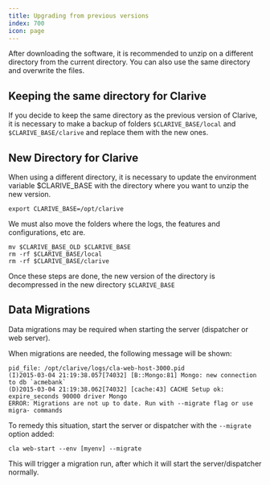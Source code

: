 ```yaml
---
title: Upgrading from previous versions
index: 700
icon: page
---
```


After downloading the software, it is recommended to unzip
on a different directory from the current directory.
You can also use the same directory and overwrite the files.

## Keeping the same directory for Clarive

If you decide to keep the same directory as the previous version of Clarive, it is necessary to make
a backup of folders `$CLARIVE_BASE/local` and `$CLARIVE_BASE/clarive` and replace them with the new ones.

## New Directory for Clarive

When using a different directory, it is necessary to update the environment variable
$CLARIVE_BASE with the directory where you want to unzip the new version.

    export CLARIVE_BASE=/opt/clarive

We must also move the folders where the logs, the features and configurations, etc are.

    mv $CLARIVE_BASE_OLD $CLARIVE_BASE
    rm -rf $CLARIVE_BASE/local
    rm -rf $CLARIVE_BASE/clarive

Once these steps are done, the new version
of the directory is decompressed in the new directory `$CLARIVE_BASE`

## Data Migrations

Data migrations may be required when starting the server (dispatcher
or web server).

When migrations are needed, the following message will be shown:

    pid_file: /opt/clarive/logs/cla-web-host-3000.pid
    (I)2015-03-04 21:19:38.057[74032] [B::Mongo:81] Mongo: new connection to db `acmebank`
    (D)2015-03-04 21:19:38.062[74032] [cache:43] CACHE Setup ok: expire_seconds 90000 driver Mongo
    ERROR: Migrations are not up to date. Run with --migrate flag or use migra- commands

To remedy this situation, start the server or dispatcher with the `--migrate` option added:

    cla web-start --env [myenv] --migrate

This will trigger a migration run, after which it will start the server/dispatcher
normally.

